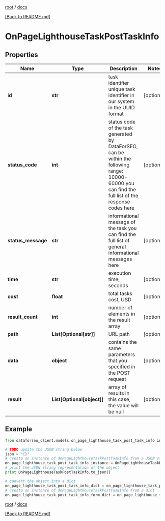 [root](./../ "root") / [docs](./ "docs")

[[Back to README.md]](./../README.md "[Back to README.md]")

# OnPageLighthouseTaskPostTaskInfo

## Properties

Name | Type | Description | Notes
------------ | ------------- | ------------- | -------------
**id** | **str** | task identifier unique task identifier in our system in the UUID format | [optional]
**status_code** | **int** | status code of the task generated by DataForSEO, can be within the following range: 10000-60000 you can find the full list of the response codes here | [optional]
**status_message** | **str** | informational message of the task you can find the full list of general informational messages here | [optional]
**time** | **str** | execution time, seconds | [optional]
**cost** | **float** | total tasks cost, USD | [optional]
**result_count** | **int** | number of elements in the result array | [optional]
**path** | **List[Optional[str]]** | URL path | [optional]
**data** | **object** | contains the same parameters that you specified in the POST request | [optional]
**result** | **List[Optional[object]]** | array of results in this case, the value will be null | [optional]

## Example

```python
from dataforseo_client.models.on_page_lighthouse_task_post_task_info import OnPageLighthouseTaskPostTaskInfo

# TODO update the JSON string below
json = "{}"
# create an instance of OnPageLighthouseTaskPostTaskInfo from a JSON string
on_page_lighthouse_task_post_task_info_instance = OnPageLighthouseTaskPostTaskInfo.from_json(json)
# print the JSON string representation of the object
print OnPageLighthouseTaskPostTaskInfo.to_json()

# convert the object into a dict
on_page_lighthouse_task_post_task_info_dict = on_page_lighthouse_task_post_task_info_instance.to_dict()
# create an instance of OnPageLighthouseTaskPostTaskInfo from a dict
on_page_lighthouse_task_post_task_info_form_dict = on_page_lighthouse_task_post_task_info.from_dict(on_page_lighthouse_task_post_task_info_dict)
```

  

[root](./../ "root") / [docs](./ "docs")

[[Back to README.md]](./../README.md "[Back to README.md]")